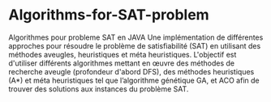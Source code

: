 # Algorithms-for-SAT-problem
Algorithmes pour probleme SAT en JAVA Une implémentation de différentes approches pour résoudre le problème de satisfiabilité (SAT) en utilisant des méthodes aveugles, heuristiques et méta heuristiques. 
L'objectif est d'utiliser différents algorithmes mettant en œuvre des méthodes de recherche aveugle (profondeur d'abord DFS), 
des méthodes heuristiques (A*) et méta heuristiques tel que l’algorithme génétique GA, et ACO 
afin de trouver des solutions aux instances du problème SAT.
